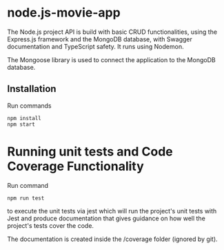 # node.js-movie-app
The Node.js project API is build with basic CRUD functionalities, using the Express.js framework and the MongoDB database, with Swagger documentation and TypeScript safety. It runs using Nodemon.

The Mongoose library is used to connect the application to the MongoDB database.

## Installation
Run commands

```
npm install
npm start
```
# Running unit tests and Code Coverage Functionality
Run command

```
npm run test 
```
to execute the unit tests via jest which will run the project's unit tests with Jest and produce documentation that gives guidance on how well the project's tests cover the code. 

The documentation is created inside the /coverage folder (ignored by git).
